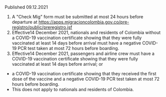 Published 09.12.2021
1. A "Check Mig" form must be submitted at most 24 hours before departure at <a href="https://apps.migracioncolombia.gov.co/pre-registro/public/preregistro.jsf">https://apps.migracioncolombia.gov.co/pre-registro/public/preregistro.jsf</a>
2. Effective14 December 2021, nationals and residents of Colombia without a COVID-19 vaccination certificate showing that they were fully vaccinated at least 14 days before arrival must have a negative COVID-19 PCR test taken at most 72 hours before boarding.
3. Effective14 December 2021, passengers and airline crew must have a COVID-19 vaccination certificate showing that they were fully vaccinated at least 14 days before arrival; or
- a COVID-19 vaccination certificate showing that they received the first dose of the vaccine and a negative COVID-19 PCR test taken at most 72 hours before boarding.
- This does not apply to nationals and residents of Colombia.